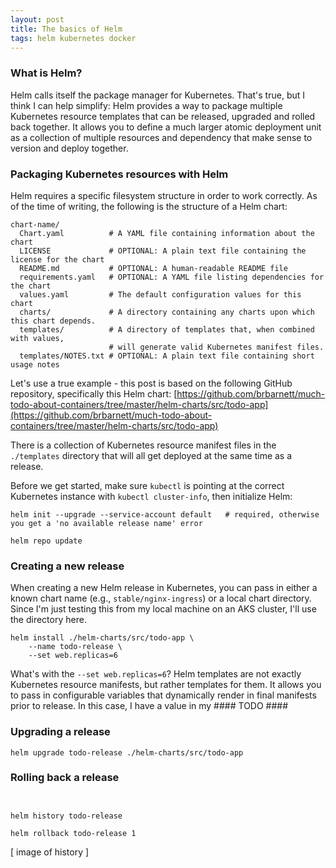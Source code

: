 ```yaml
---
layout: post
title: The basics of Helm
tags: helm kubernetes docker
---
```


### What is Helm?
Helm calls itself the package manager for Kubernetes. That's true, but I think I can help simplify: Helm provides a way to package multiple Kubernetes resource templates that can be released, upgraded and rolled back together. It allows you to define a much larger atomic deployment unit as a collection of multiple resources and dependency that make sense to version and deploy together.

### Packaging Kubernetes resources with Helm
Helm requires a specific filesystem structure in order to work correctly. As of the time of writing, the following is the structure of a Helm chart:
```
chart-name/
  Chart.yaml          # A YAML file containing information about the chart
  LICENSE             # OPTIONAL: A plain text file containing the license for the chart
  README.md           # OPTIONAL: A human-readable README file
  requirements.yaml   # OPTIONAL: A YAML file listing dependencies for the chart
  values.yaml         # The default configuration values for this chart
  charts/             # A directory containing any charts upon which this chart depends.
  templates/          # A directory of templates that, when combined with values,
                      # will generate valid Kubernetes manifest files.
  templates/NOTES.txt # OPTIONAL: A plain text file containing short usage notes
```

Let's use a true example - this post is based on the following GitHub repository, specifically this Helm chart:
[https://github.com/brbarnett/much-todo-about-containers/tree/master/helm-charts/src/todo-app](https://github.com/brbarnett/much-todo-about-containers/tree/master/helm-charts/src/todo-app)

There is a collection of Kubernetes resource manifest files in the `./templates` directory that will all get deployed at the same time as a release. 

Before we get started, make sure `kubectl` is pointing at the correct Kubernetes instance with `kubectl cluster-info`, then initialize Helm:

```
helm init --upgrade --service-account default   # required, otherwise you get a 'no available release name' error

helm repo update
```

### Creating a new release
When creating a new Helm release in Kubernetes, you can pass in either a known chart name (e.g., `stable/nginx-ingress`) or a local chart directory. Since I'm just testing this from my local machine on an AKS cluster, I'll use the directory here. 

```
helm install ./helm-charts/src/todo-app \
    --name todo-release \
    --set web.replicas=6
```

What's with the `--set web.replicas=6`? Helm templates are not exactly Kubernetes resource manifests, but rather templates for them. It allows you to pass in configurable variables that dynamically render in final manifests prior to release. In this case, I have a value in my #### TODO ####

### Upgrading a release

```
helm upgrade todo-release ./helm-charts/src/todo-app
```

### Rolling back a release

```


helm history todo-release

helm rollback todo-release 1
```

[ image of history ]